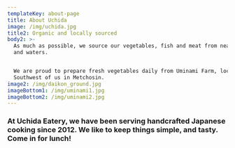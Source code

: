 ```yaml
---
templateKey: about-page
title: About Uchida
image: /img/uchida.jpg
title2: Organic and locally sourced
body2: >-
  As much as possible, we source our vegetables, fish and meat from nearby farms
  and waters.


  We are proud to prepare fresh vegetables daily from Uminami Farm, located
  Southwest of us in Metchosin.
image2: /img/daikon_ground.jpg
imageBottom1: /img/uminami1.jpg
imageBottom2: /img/uminami2.jpg
---
```

### At Uchida Eatery, we have been serving handcrafted Japanese cooking since 2012. We like to keep things simple, and tasty. Come in for lunch!

